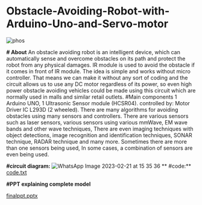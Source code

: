 # Obstacle-Avoiding-Robot-with-Arduino-Uno-and-Servo-motor


![phos](https://user-images.githubusercontent.com/88397453/220328665-4fe4ac9f-c267-41f9-a24d-521d26463727.jpg)






**# About**
An obstacle avoiding robot is an intelligent device, which can automatically sense and overcome obstacles on its path and protect the robot from any physical damages. IR module is used to avoid the obstacle if it comes in front of IR module. The idea is simple and works without micro controller. That means we can make it without any sort of coding and the circuit allows us to use any DC motor regardless of its power, so even high power obstacle avoiding vehicles could be made using this circuit which are normally used in malls and similar retail outlets.
#Main components
1 Arduino UNO,
1 Ultrasonic Sensor module (HCSR04).
controlled by:
Motor Driver IC L293D (2 wheeled).
There are many algorithms for avoiding obstacles using many sensors and controllers. There are various sensors such as laser sensors, various sensors using various mmWave, EM wave bands and other wave techniques, There are even imaging techniques with object detections, image recognition and identification techniques, SONAR technique, RADAR technique and many more. Sometimes there are more than one sensors being used, In some cases, a combination of sensors are even being used.

**#circuit diagram:**
![WhatsApp Image 2023-02-21 at 15 35 36](https://user-images.githubusercontent.com/88397453/220326239-e3cd33b8-dfcd-4ac3-b518-188563efa979.jpg)
**
#code:**
[code.txt](https://github.com/megh212/Obstacle-Avoiding-Robot-with-Arduino-Uno-and-Servo-motor/files/10792767/code.txt)

**#PPT explaining complete model**

[finalppt.pptx](https://github.com/megh212/Obstacle-Avoiding-Robot-with-Arduino-Uno-and-Servo-motor/files/10792826/finalppt.pptx)
